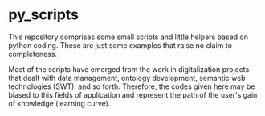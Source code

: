 # py_scripts
This repository comprises some small scripts and little helpers based on python coding.
These are just some examples that raise no claim to completeness.

Most of the scripts have emerged from the work in digitalization projects that dealt with data management, ontology development, semantic web technologies (SWT), and so forth. Therefore, the codes given here may be biased to this fields of application and represent the path of the user's gain of knowledge (learning curve).
